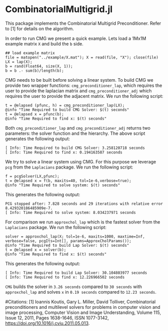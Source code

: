 
# CombinatorialMultigrid.jl
This package implements the Combinatorial Multigrid Preconditioner. Refer to [1] for details on the algorithm. 


In order to run CMG we present a quick example. Lets load a 1Mx1M example matrix ```X``` and build the ```b``` side. 

```
## load example matrix
file = matopen("../example/X.mat"); X = read(file, "X"); close(file)
LX = lap(X);
b = rand(Float64, size(X, 1));
b = b .- sum(b)/length(b);
```
CMG needs to be built before solving a linear system. To build CMG we provide two wrapper functions: ```cmg_preconditioner_lap```, which requires the user to provide the laplacian matrix and ```cmg_preconditioner_adj``` which requires the user to provide the adjacent matrix. 
We run the following script:

```
t = @elapsed (pfunc, h) = cmg_preconditioner_lap(LX);
@info "Time Required to build CMG Solver: $(t) seconds"
t = @elapsed x = pfunc(b);
@info "Time Required to find x: $(t) seconds"
```
Both ```cmg_preconditioner_lap``` and ```cmg_preconditioner_adj``` returns two parameters: the solver function and the hierarchy.
The above script generates the following output: 
```
[ Info: Time Required to build CMG Solver: 3.258120718 seconds
[ Info: Time Required to find x: 0.194163587 seconds
```
We try to solve a linear system using CMG. For this purpose we leverage ```pcg``` from the ```Laplacians``` package. We run the following script: 
```
f = pcgSolver(LX,pfunc);
t = @elapsed x = f(b, maxits=40, tol=1e-6,verbose=true);
@info "Time Required to solve system: $(t) seconds"
```
This generates the following output: 
```
PCG stopped after: 7.828 seconds and 29 iterations with relative error 8.429320186485909e-7.
[ Info: Time Required to solve system: 8.034237971 seconds
```

For comparison we run ```approxchol_lap``` which is the fastest solver from the ```Laplacians``` package. We run the following script: 
```
solver = approxchol_lap(X; tol=1e-6, maxits=1000, maxtime=Inf, verbose=false, pcgIts=Int[], params=ApproxCholParams());
@info "Time Required to build Lap Solver: $(t) seconds"
t = @elapsed x = solver(b);
@info "Time Required to find x: $(t) seconds"
```
This generates the following output: 
```
[ Info: Time Required to build Lap Solver: 30.104803977 seconds
[ Info: Time Required to find x: 12.226966502 seconds
```

```CMG``` builds the solver in ```3.26 seconds``` compared to ```30 seconds``` with ```approxchol_lap``` and solves ```x``` in ```0.19 seconds``` compared to ```12.23 seconds```.


#Citations:
[1] Ioannis Koutis, Gary L. Miller, David Tolliver, Combinatorial preconditioners and multilevel solvers for problems in computer vision and image processing, Computer Vision and Image Understanding, Volume 115, Issue 12, 2011, Pages 1638-1646, ISSN 1077-3142, https://doi.org/10.1016/j.cviu.2011.05.013.
